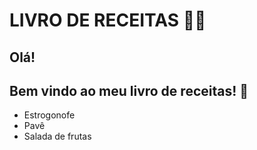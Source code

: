 # LIVRO DE RECEITAS :man_cook:
## Olá!
## Bem vindo ao meu livro de receitas! :wave:

- Estrogonofe
- Pavê
- Salada de frutas

